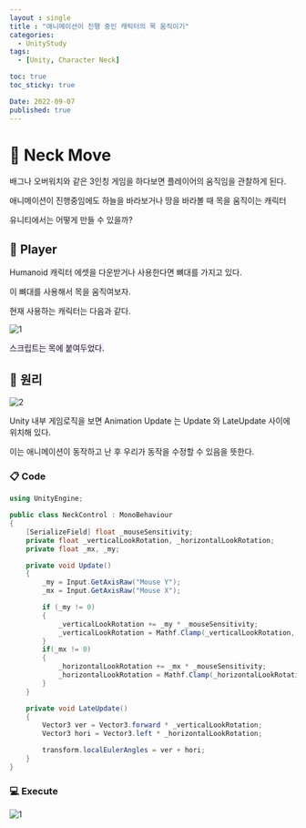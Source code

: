 ```yaml
---
layout : single
title : "애니메이션이 진행 중인 캐릭터의 목 움직이기"
categories:
  - UnityStudy
tags:
  - [Unity, Character Neck]

toc: true
toc_sticky: true

Date: 2022-09-07
published: true
---
```


# 📌 Neck Move

배그나 오버워치와 같은 3인칭 게임을 하다보면 플레이어의 움직임을 관찰하게 된다.

애니메이션이 진행중임에도 하늘을 바라보거나 땅을 바라볼 때 목을 움직이는 캐릭터

유니티에서는 어떻게 만들 수 있을까?

## 📝 Player

Humanoid 캐릭터 에셋을 다운받거나 사용한다면 뼈대를 가지고 있다.

이 뼈대를 사용해서 목을 움직여보자.

현재 사용하는 캐릭터는 다음과 같다.

![1](https://user-images.githubusercontent.com/87271529/188674773-390a3b53-7a02-41a4-9a95-657aec892db9.png)

<span style='background-color: #f5f0ff'> 스크립트는 목에 붙여두었다. </span>

## 📝 원리

![2](https://user-images.githubusercontent.com/87271529/188676994-633b4d90-8887-4467-b528-3246d87561b1.png)

Unity 내부 게임로직을 보면 Animation Update 는 Update 와 LateUpdate 사이에 위치해 있다.

이는 애니메이션이 동작하고 난 후 우리가 동작을 수정할 수 있음을 뜻한다.

### 📋 Code

```cs
using UnityEngine;

public class NeckControl : MonoBehaviour
{
    [SerializeField] float _mouseSensitivity;
    private float _verticalLookRotation, _horizontalLookRotation;
    private float _mx, _my;

    private void Update()
    {
        _my = Input.GetAxisRaw("Mouse Y");
        _mx = Input.GetAxisRaw("Mouse X");

        if (_my != 0)
        {
            _verticalLookRotation += _my * _mouseSensitivity;
            _verticalLookRotation = Mathf.Clamp(_verticalLookRotation, -40, 70);
        }
        if(_mx != 0)
        {
            _horizontalLookRotation += _mx * _mouseSensitivity;
            _horizontalLookRotation = Mathf.Clamp(_horizontalLookRotation, -90, 90);
        }
    }

    private void LateUpdate()
    {
        Vector3 ver = Vector3.forward * _verticalLookRotation;
        Vector3 hori = Vector3.left * _horizontalLookRotation;

        transform.localEulerAngles = ver + hori;
    }
}
```

### 💻 Execute

![1](https://user-images.githubusercontent.com/87271529/188678230-60c415b5-6f1b-46b6-826c-bfc48ec64810.gif)
